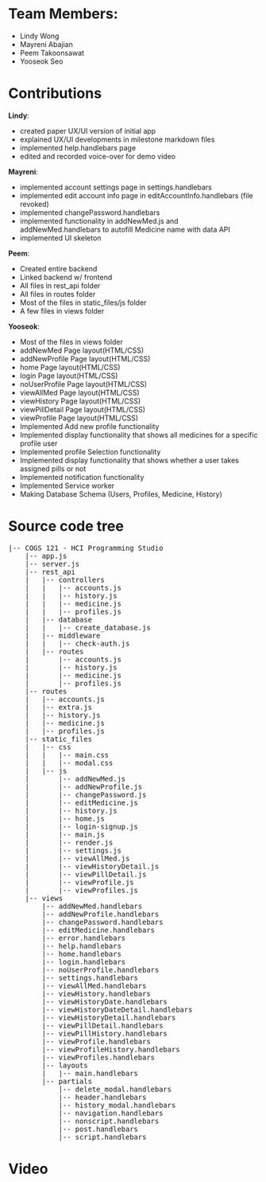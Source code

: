 # Team Members:
- Lindy Wong
- Mayreni Abajian
- Peem Takoonsawat
- Yooseok Seo

# Contributions

**Lindy**:
- created paper UX/UI version of initial app
- explained UX/UI developments in milestone markdown files
- implemented help.handlebars page
- edited and recorded voice-over for demo video

**Mayreni**:
- implemented account settings page in settings.handlebars
- implemented edit account info page in editAccountInfo.handlebars (file revoked)
- implemented changePassword.handlebars
- implemented functionality in addNewMed.js and addNewMed.handlebars to autofill Medicine name with data API
- implemented UI skeleton

**Peem**:
  - Created entire backend
  - Linked backend w/ frontend
  - All files in rest_api folder
  - All files in routes folder
  - Most of the files in static_files/js folder
  - A few files in views folder

**Yooseok**:
  - Most of the files in views folder
  - addNewMed Page layout(HTML/CSS)
  -	addNewProfile Page layout(HTML/CSS)
  -	home Page layout(HTML/CSS)
  -	login Page layout(HTML/CSS)
  -	noUserProfile Page layout(HTML/CSS)
  -	viewAllMed Page layout(HTML/CSS)
  -	viewHistory Page layout(HTML/CSS)
  -	viewPillDetail Page layout(HTML/CSS)
  -	viewProfile Page layout(HTML/CSS)
  -	Implemented Add new profile functionality
  -	Implemented display functionality that shows all medicines for a specific profile user
  -	Implemented profile Selection functionality
  -	Implemented display functionality that shows whether a user takes assigned pills or not
  -	Implemented notification functionality
  -	Implemented Service worker
  -	Making Database Schema (Users, Profiles, Medicine, History)



# Source code tree
<pre>
|-- COGS 121 - HCI Programming Studio
	|-- app.js
	|-- server.js
	|-- rest_api
	|   |-- controllers
	|   |   |-- accounts.js
	|   |   |-- history.js
	|   |   |-- medicine.js
	|   |   |-- profiles.js
	|   |-- database
	|   |   |-- create_database.js
	|   |-- middleware
	|   |   |-- check-auth.js
	|   |-- routes
	|       |-- accounts.js
	|       |-- history.js
	|       |-- medicine.js
	|       |-- profiles.js
	|-- routes
	|   |-- accounts.js
	|   |-- extra.js
	|   |-- history.js
	|   |-- medicine.js
	|   |-- profiles.js
	|-- static_files
	|   |-- css
	|   |   |-- main.css
	|   |   |-- modal.css
	|   |-- js
	|       |-- addNewMed.js
	|       |-- addNewProfile.js
	|       |-- changePassword.js
	|       |-- editMedicine.js
	|       |-- history.js
	|       |-- home.js
	|       |-- login-signup.js
	|       |-- main.js
	|       |-- render.js
	|       |-- settings.js
	|       |-- viewAllMed.js
	|       |-- viewHistoryDetail.js
	|       |-- viewPillDetail.js
	|       |-- viewProfile.js
	|       |-- viewProfiles.js
	|-- views
		|-- addNewMed.handlebars
		|-- addNewProfile.handlebars
		|-- changePassword.handlebars
		|-- editMedicine.handlebars
		|-- error.handlebars
		|-- help.handlebars
		|-- home.handlebars
		|-- login.handlebars
		|-- noUserProfile.handlebars
		|-- settings.handlebars
		|-- viewAllMed.handlebars
		|-- viewHistory.handlebars
		|-- viewHistoryDate.handlebars
		|-- viewHistoryDateDetail.handlebars
		|-- viewHistoryDetail.handlebars
		|-- viewPillDetail.handlebars
		|-- viewPillHistory.handlebars
		|-- viewProfile.handlebars
		|-- viewProfileHistory.handlebars
		|-- viewProfiles.handlebars
		|-- layouts
		|   |-- main.handlebars
		|-- partials
			|-- delete_modal.handlebars
			|-- header.handlebars
			|-- history_modal.handlebars
			|-- navigation.handlebars
			|-- nonscript.handlebars
			|-- post.handlebars
			|-- script.handlebars
</pre>

# Video
